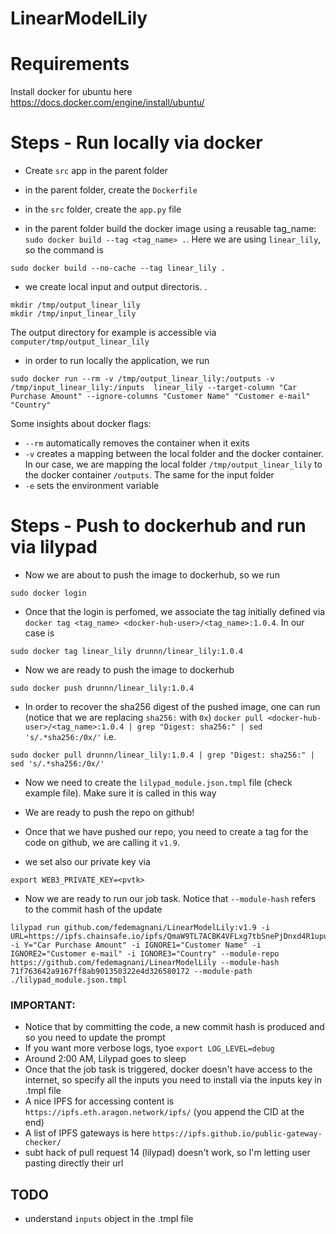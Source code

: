 # LinearModelLily

# Requirements
Install docker for ubuntu here https://docs.docker.com/engine/install/ubuntu/


# Steps - Run locally via docker

- Create `src` app in the parent folder

- in the parent folder, create the `Dockerfile`

- in the `src` folder, create the `app.py` file

- in the parent folder build the docker image using a reusable tag_name: `sudo docker build --tag <tag_name> .`. Here we are using `linear_lily`, so the command is 
```
sudo docker build --no-cache --tag linear_lily .
``` 
- we create local input and output directoris.  . 
```
mkdir /tmp/output_linear_lily
mkdir /tmp/input_linear_lily
```
The output directory for example is accessible via `computer/tmp/output_linear_lily`

- in order to run locally the application, we run 
```
sudo docker run --rm -v /tmp/output_linear_lily:/outputs -v /tmp/input_linear_lily:/inputs  linear_lily --target-column "Car Purchase Amount" --ignore-columns "Customer Name" "Customer e-mail" "Country" 
``` 
Some insights about docker flags:
- `--rm` automatically removes the container when it exits
- `-v` creates a mapping between the local folder and the docker container. In our case, we are mapping the local folder `/tmp/output_linear_lily` to the docker container `/outputs`. The same for the input folder
- `-e` sets the environment variable 

# Steps - Push to dockerhub and run via lilypad

- Now we are about to push the image to dockerhub, so we run 
```
sudo docker login
```
- Once that the login is perfomed, we associate the tag initially defined via `docker tag <tag_name> <docker-hub-user>/<tag_name>:1.0.4`. In our case is
```
sudo docker tag linear_lily drunnn/linear_lily:1.0.4
```
- Now we are ready to push the image to dockerhub
```
sudo docker push drunnn/linear_lily:1.0.4
```
- In order to recover the sha256 digest of the pushed image, one can run (notice that we are replacing `sha256:` with `0x`)
`docker pull <docker-hub-user>/<tag_name>:1.0.4 | grep "Digest: sha256:" | sed 's/.*sha256:/0x/'` i.e.
```
sudo docker pull drunnn/linear_lily:1.0.4 | grep "Digest: sha256:" | sed 's/.*sha256:/0x/'
```
- Now we need to create the `lilypad_module.json.tmpl` file (check example file). Make sure it is called in this way

- We are ready to push the repo on github!

- Once that we have pushed our repo, you need to create a tag for the code on github, we are calling it `v1.9`. 

- we set also our private key via
```
export WEB3_PRIVATE_KEY=<pvtk>
```
- Now we are ready to run our job task. Notice that `--module-hash` refers to the commit hash of the update

```
lilypad run github.com/fedemagnani/LinearModelLily:v1.9 -i URL=https://ipfs.chainsafe.io/ipfs/QmaW9TL7ACBK4VFLxg7tbSnePjDnxd4R1upu4yb5xLBuy1 -i Y="Car Purchase Amount" -i IGNORE1="Customer Name" -i IGNORE2="Customer e-mail" -i IGNORE3="Country" --module-repo https://github.com/fedemagnani/LinearModelLily --module-hash 71f763642a9167ff8ab901350322e4d326580172 --module-path ./lilypad_module.json.tmpl
```
### IMPORTANT: 
- Notice that by committing the code, a new commit hash is produced and so you need to update the prompt
- If you want more verbose logs, tyoe `export LOG_LEVEL=debug`
- Around 2:00 AM, Lilypad goes to sleep
- Once that the job task is triggered, docker doesn't have access to the internet, so specify all the inputs you need to install via the inputs key in .tmpl file
- A nice IPFS for accessing content is `https://ipfs.eth.aragon.network/ipfs/` (you append the CID at the end)
- A list of IPFS gateways is here `https://ipfs.github.io/public-gateway-checker/`
- subt hack of pull request 14 (lilypad) doesn't work, so I'm letting user pasting directly their url

## TODO
- understand `inputs` object in the .tmpl file 